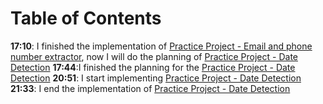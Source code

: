 
# Table of Contents



**17:10**: I finished the implementation of [Practice Project - Email and phone number extractor](20250123204739-practice_project_email_anf_phone_number_extractor.md), now I will do the planning of [Practice Project - Date Detection](20250124171147-practice_project_date_detection.md)
**17:44**:I finished the planning for the [Practice Project - Date Detection](20250124171147-practice_project_date_detection.md) 
**20:51**: I start implementing [Practice Project - Date Detection](20250124171147-practice_project_date_detection.md)
**21:33**: I end the implementation of [Practice Project - Date Detection](20250124171147-practice_project_date_detection.md)

